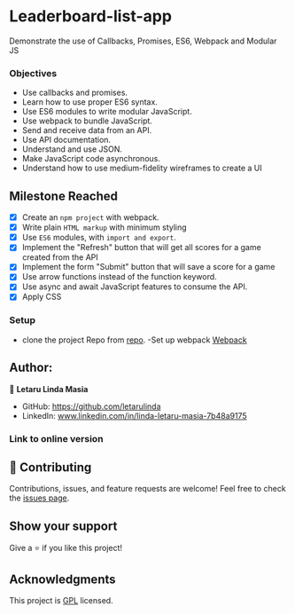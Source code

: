 # Leaderboard-list-app
Demonstrate the use of Callbacks, Promises, ES6, Webpack and Modular JS
### Objectives
- Use callbacks and promises.
- Learn how to use proper ES6 syntax.
- Use ES6 modules to write modular JavaScript.
- Use webpack to bundle JavaScript.
- Send and receive data from an API.
- Use API documentation.
- Understand and use JSON.
- Make JavaScript code asynchronous.
- Understand how to use medium-fidelity wireframes to create a UI
## Milestone Reached
 - [x] Create an `npm project` with webpack.
 - [x] Write plain `HTML markup` with minimum styling
 - [x] Use `ES6` modules, with `import and export`.
 - [x] Implement the "Refresh" button that will get all scores for a game created from the API
 - [x] Implement the form "Submit" button that will save a score for a game
 - [x] Use arrow functions instead of the function keyword.
 - [x] Use async and await JavaScript features to consume the API.
 - [x] Apply CSS
### Setup
- clone the project Repo from [repo](https://github.com/letarulinda/Leader-boader).
-Set up webpack [Webpack](https://webpack.js.org/configuration/)
## Author:
👤 **Letaru Linda Masia**
- GitHub: https://github.com/letarulinda
- LinkedIn: www.linkedin.com/in/linda-letaru-masia-7b48a9175
### Link to online version
## 🤝 Contributing
Contributions, issues, and feature requests are welcome!
Feel free to check the [issues page](../../issues/).
## Show your support
Give a ⭐️ if you like this project!
## Acknowledgments

This project is [GPL](./LICENSE) licensed.
